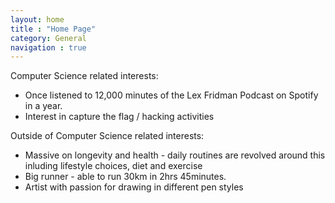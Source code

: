 ```yaml
---
layout: home
title : "Home Page"
category: General 
navigation : true
---
```

<div id = "main-content">
    <div>
        Computer Science related interests:
        <ul>
            <li>Once listened to 12,000 minutes of the Lex Fridman Podcast on Spotify in a year.</li>
            <li>Interest in capture the flag / hacking activities</li>
        </ul>
    </div> 
    </div>    
    <div>
        Outside of Computer Science related interests: 
        <ul>
            <li>Massive on longevity and health - daily routines are revolved around this inluding lifestyle choices, diet and exercise</li>
            <li>Big runner - able to run 30km in 2hrs 45minutes. </li>
            <li>Artist with passion for drawing in different pen styles </li>
        </ul>
    </div>
</div>